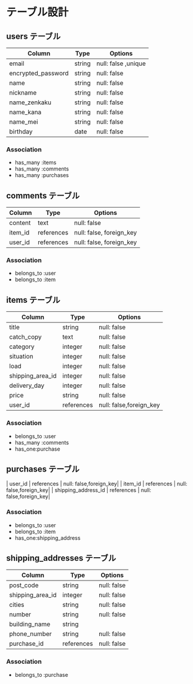 # テーブル設計

## users テーブル

| Column             | Type   | Options                  |
| ------------------ | ------ | -----------              |
| email              | string | null: false ,unique      |
| encrypted_password | string | null: false              |
| name               | string | null: false              |
| nickname           | string | null: false              |
| name_zenkaku       | string | null: false              |
| name_kana          | string | null: false              |
| name_mei           | string | null: false              |
| birthday           | date   | null: false              |

### Association

- has_many :items
- has_many :comments
- has_many :purchases


## comments テーブル

| Column     | Type       | Options                        |
| ------     | ---------- | ------------------------------ |
| content    | text       | null: false                    |
| item_id    | references | null: false, foreign_key       |
| user_id    | references | null: false, foreign_key       |


### Association
- belongs_to :user
- belongs_to :item


## items テーブル
| Column           | Type       | Options                |
| ------           | ------     | -----------            |
| title            | string     | null: false            |
| catch_copy       | text       | null: false            |
| category         | integer    | null: false            |
| situation        | integer    | null: false            |
| load             | integer    | null: false            |
| shipping_area_id | integer    | null: false            |
| delivery_day     | integer    | null: false            |
| price            | string     | null: false            |
| user_id          | references | null: false,foreign_key|


### Association
- belongs_to :user
- has_many :comments
- has_one:purchase



## purchases テーブル
| user_id             | references | null: false,foreign_key|
| item_id             | references | null: false,foreign_key|
| shipping_address_id | references | null: false,foreign_key|

### Association
- belongs_to :user
- belongs_to :item
- has_one:shipping_address


## shipping_addresses テーブル

| Column             | Type       | Options                |
| ------             | ------     | -----------            |
| post_code          | string     | null: false            |
| shipping_area_id   | integer    | null: false            |
| cities             | string     | null: false            |
| number             | string     | null: false            |
| building_name      | string     |                        |
| phone_number       | string     | null: false            |
| purchase_id        | references | null: false            |

### Association
- belongs_to :purchase